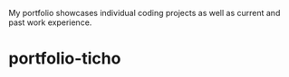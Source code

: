 My portfolio showcases individual coding projects as well as current and past work experience.
# portfolio-ticho
